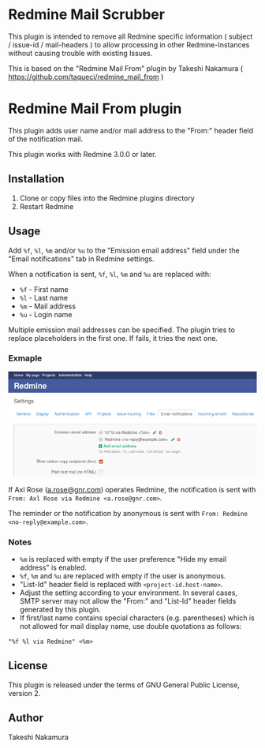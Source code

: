 # Redmine Mail Scrubber

This plugin is intended to remove all Redmine specific information ( subject / issue-id / mail-headers ) to allow processing in other Redmine-Instances without causing trouble with existing Issues.

This is based on the "Redmine Mail From" plugin by Takeshi Nakamura ( https://github.com/taqueci/redmine_mail_from )


# Redmine Mail From plugin

This plugin adds user name and/or mail address to the "From:" header field of the notification mail.

This plugin works with Redmine 3.0.0 or later.

## Installation

1. Clone or copy files into the Redmine plugins directory
2. Restart Redmine

## Usage

Add `%f`, `%l`, `%m` and/or `%u` to the "Emission email address" field under the "Email notifications" tab in Redmine settings.

When a notification is sent, `%f`, `%l`, `%m` and `%u` are replaced with:
* `%f` - First name
* `%l` - Last name
* `%m` - Mail address
* `%u` - Login name

Multiple emission mail addresses can be specified.
The plugin tries to replace placeholders in the first one.
If fails, it tries the next one.

### Exmaple

![Setting example](doc/img/setting-example.png)

If Axl Rose (a.rose@gnr.com) operates Redmine, the notification is sent with `From: Axl Rose via Redmine <a.rose@gnr.com>`.

The reminder or the notification by anonymous is sent with
`From: Redmine <no-reply@example.com>`.

### Notes

* `%m` is replaced with empty if the user preference "Hide my email address" is enabled.
* `%f`, `%m` and `%u` are replaced with empty if the user is anonymous.
* "List-Id" header field is replaced with `<project-id.host-name>`.
* Adjust the setting according to your environment.
In several cases, SMTP server may not allow the "From:" and "List-Id" header
fields generated by this plugin.
* If first/last name contains special characters (e.g. parentheses)
which is not allowed for mail display name, use double quotations as follows:
```
"%f %l via Redmine" <%m>
```

## License

This plugin is released under the terms of GNU General Public License, version 2.

## Author

Takeshi Nakamura
